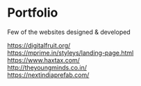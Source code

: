 # Portfolio
Few of the websites designed & developed <br/>

https://digitalfruit.org/<br />
https://mprime.in/styleys/landing-page.html<br />
https://www.haxtax.com/<br />
http://theyoungminds.co.in/<br />
https://nextindiaprefab.com/
